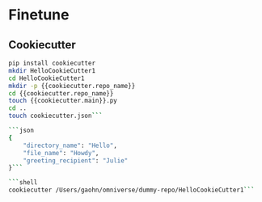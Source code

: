 # Finetune

## Cookiecutter

````bash
pip install cookiecutter
mkdir HelloCookieCutter1
cd HelloCookieCutter1
mkdir -p {{cookiecutter.repo_name}}
cd {{cookiecutter.repo_name}}
touch {{cookiecutter.main}}.py
cd ..
touch cookiecutter.json```

```json
{
    "directory_name": "Hello",
    "file_name": "Howdy",
    "greeting_recipient": "Julie"
}```

```shell
cookiecutter /Users/gaohn/omniverse/dummy-repo/HelloCookieCutter1```
````
